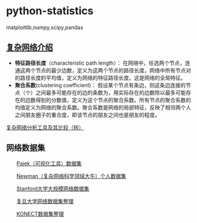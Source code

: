 # python-statistics
matploitlib,numpy,scipy,pandas

## [复杂网络介绍](https://blog.csdn.net/github_36741341/article/details/53240414)    
*  **特征路径长度**（characteristic path length）：   在网络中，任选两个节点，连通这两个节点的最少边数，定义为这两个节点的路径长度，网络中所有节点对的路径长度的平均值，定义为网络的特征路径长度。这是网络的全局特征。
* **聚合系数**(clustering coefficient)：   假设某个节点有条边，则这条边连接的节点（个）之间最多可能存在的边的条数为，用实际存在的边数除以最多可能存在的边数得到的分数值，定义为这个节点的聚合系数。所有节点的聚合系数的均值定义为网络的聚合系数。聚合系数是网络的局部特征，反映了相邻两个人之间朋友圈子的重合度，即该节点的朋友之间也是朋友的程度。

[复杂网络分析工具及其比较（转）](https://blog.csdn.net/qingqingpiaoguo/article/details/53816544)

## 网络数据集
　　[Pajek（可视化工具）数据集](http://vladowiki.fmf.uni-lj.si/doku.php?id=pajek:data:index)

　　[Newman（复杂网络科学领域大牛）个人数据集](http://www-personal.umich.edu/~mejn/netdata/)

　　[Stanford大学大规模网络数据集](http://snap.stanford.edu/data/)

　　[复旦大学网络数据集整理](http://gdm.fudan.edu.cn/GDMWiki/Wiki.jsp?page=Network%20DataSet)  

　　[KONECT数据集整理](http://konect.uni-koblenz.de/)

